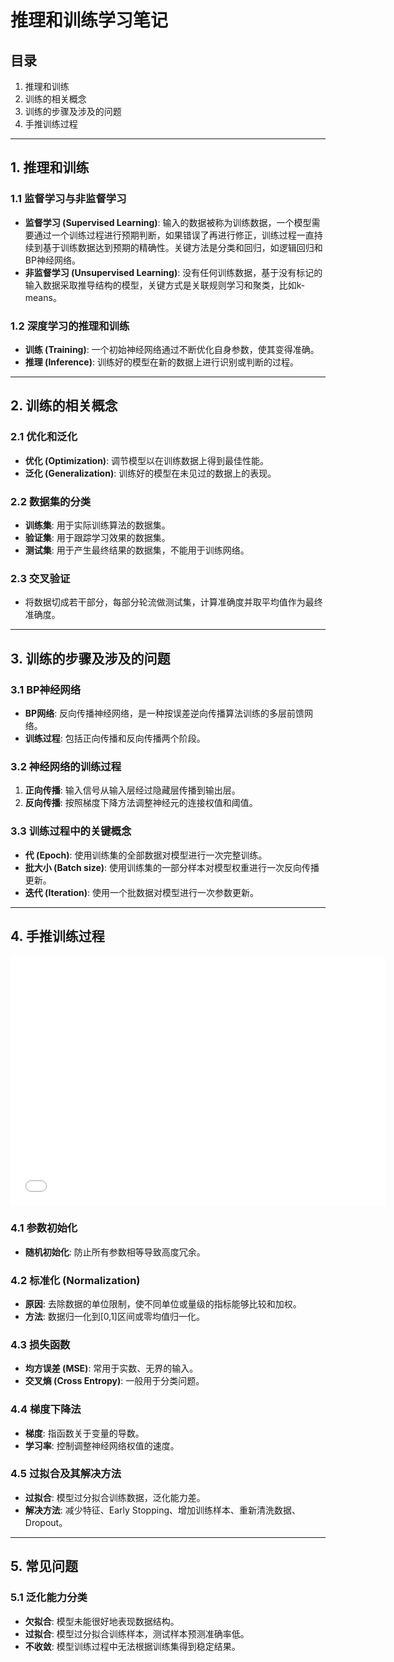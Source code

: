 # 推理和训练学习笔记

## 目录
1. 推理和训练
2. 训练的相关概念
3. 训练的步骤及涉及的问题
4. 手推训练过程

---

## 1. 推理和训练

### 1.1 监督学习与非监督学习

- **监督学习 (Supervised Learning)**: 输入的数据被称为训练数据，一个模型需要通过一个训练过程进行预期判断，如果错误了再进行修正，训练过程一直持续到基于训练数据达到预期的精确性。关键方法是分类和回归，如逻辑回归和BP神经网络。
- **非监督学习 (Unsupervised Learning)**: 没有任何训练数据，基于没有标记的输入数据采取推导结构的模型，关键方式是关联规则学习和聚类，比如k-means。

### 1.2 深度学习的推理和训练

- **训练 (Training)**: 一个初始神经网络通过不断优化自身参数，使其变得准确。
- **推理 (Inference)**: 训练好的模型在新的数据上进行识别或判断的过程。

---

## 2. 训练的相关概念

### 2.1 优化和泛化

- **优化 (Optimization)**: 调节模型以在训练数据上得到最佳性能。
- **泛化 (Generalization)**: 训练好的模型在未见过的数据上的表现。

### 2.2 数据集的分类

- **训练集**: 用于实际训练算法的数据集。
- **验证集**: 用于跟踪学习效果的数据集。
- **测试集**: 用于产生最终结果的数据集，不能用于训练网络。

### 2.3 交叉验证

- 将数据切成若干部分，每部分轮流做测试集，计算准确度并取平均值作为最终准确度。

---

## 3. 训练的步骤及涉及的问题

### 3.1 BP神经网络

- **BP网络**: 反向传播神经网络，是一种按误差逆向传播算法训练的多层前馈网络。
- **训练过程**: 包括正向传播和反向传播两个阶段。

### 3.2 神经网络的训练过程

1. **正向传播**: 输入信号从输入层经过隐藏层传播到输出层。
2. **反向传播**: 按照梯度下降方法调整神经元的连接权值和阈值。

### 3.3 训练过程中的关键概念

- **代 (Epoch)**: 使用训练集的全部数据对模型进行一次完整训练。
- **批大小 (Batch size)**: 使用训练集的一部分样本对模型权重进行一次反向传播更新。
- **迭代 (Iteration)**: 使用一个批数据对模型进行一次参数更新。

---

## 4. 手推训练过程

<embed src="手推.pdf" type="application/pdf" width="600" height="400">


### 4.1 参数初始化

- **随机初始化**: 防止所有参数相等导致高度冗余。

### 4.2 标准化 (Normalization)

- **原因**: 去除数据的单位限制，使不同单位或量级的指标能够比较和加权。
- **方法**: 数据归一化到[0,1]区间或零均值归一化。

### 4.3 损失函数

- **均方误差 (MSE)**: 常用于实数、无界的输入。
- **交叉熵 (Cross Entropy)**: 一般用于分类问题。

### 4.4 梯度下降法

- **梯度**: 指函数关于变量的导数。
- **学习率**: 控制调整神经网络权值的速度。

### 4.5 过拟合及其解决方法

- **过拟合**: 模型过分拟合训练数据，泛化能力差。
- **解决方法**: 减少特征、Early Stopping、增加训练样本、重新清洗数据、Dropout。

---

## 5. 常见问题

### 5.1 泛化能力分类

- **欠拟合**: 模型未能很好地表现数据结构。
- **过拟合**: 模型过分拟合训练样本，测试样本预测准确率低。
- **不收敛**: 模型训练过程中无法根据训练集得到稳定结果。

